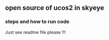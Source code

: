 
## open source of ucos2 in skyeye


### steps and how to run code
Just see readme file please !!!




